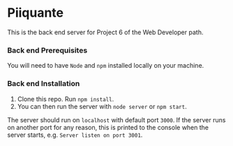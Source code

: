 # Piiquante #

This is the back end server for Project 6 of the Web Developer path.

### Back end Prerequisites ###

You will need to have `Node` and `npm` installed locally on your machine.

### Back end Installation ###

1) Clone this repo. Run `npm install`.
2) You can then run the server with `node server` or `npm start`.

The server should run on `localhost` with default port `3000`. If the
server runs on another port for any reason, this is printed to the
console when the server starts, e.g. `Server listen on port 3001`.
